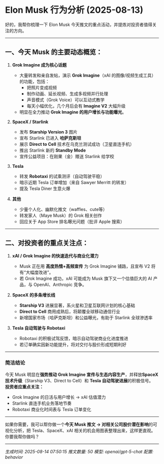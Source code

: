 # Elon Musk 行为分析 (2025-08-13)

好的，我帮你梳理一下 Elon Musk 今天推文的重点活动，并提炼对投资者值得关注的方向。  

---

## **一、今天 Musk 的主要动态概览：**
1. **Grok Imagine 成为核心话题**
   - 大量转发和亲自发帖，演示 **Grok Imagine**（xAI 的图像/视频生成工具）的功能，包括：
     - 把照片变成视频
     - 制作动画、延长视频、生成多视频并行处理
     - 声音模式（Grok Voice）可以互动式教学
     - 每天小幅优化，几个月后会有 **Imagine V2** 大幅升级
   - 明显在全力推动 **Grok Imagine 的用户增长与功能曝光**。

2. **SpaceX / Starlink**
   - 发布 **Starship Version 3** 图片
   - 宣布 Starlink 已进入 **哈萨克斯坦**
   - 展示 **Direct to Cell** 技术在乌克兰测试成功（卫星直连手机）
   - 推出 Starlink 新的 **Standby Mode**
   - 宣传公益项目：在刚果（金）赠送 Starlink 给学校

3. **Tesla**
   - 转发 **Robotaxi** 的试乘测评（自动驾驶平稳）
   - 暗示近期 Tesla 订单增加（来自 Sawyer Merritt 的转发）
   - 提及 Tesla Diner 生意火爆

4. **其他**
   - 少量个人化、幽默化推文（waffles、cute等）
   - 转发家人（Maye Musk）的 Grok 相关创作
   - 回应关于 App Store 排名曝光问题（批评 Apple 搜索）

---

## **二、对投资者的重点关注点：**
1. **xAI / Grok Imagine 的快速迭代与商业化潜力**
   - Musk 正在用 **高度热情+高频宣传** 为 Grok Imagine 铺路，且宣布 V2 将有“大幅度改进”。  
   - 若 Grok Imagine 成功，xAI 可能成为 Musk 旗下又一个估值巨大的 AI 产品，与 OpenAI、Anthropic 竞争。

2. **SpaceX 的多条增长线**
   - **Starship V3** 进展显著，系火星和卫星互联网计划的核心基础
   - **Direct to Cell** 商用成熟后，将颠覆全球移动通信行业
   - 新增国家市场（哈萨克斯坦）和公益曝光，有助于 Starlink 全球渗透率

3. **Tesla 自动驾驶与 Robotaxi**
   - Robotaxi 的积极试驾反馈，暗示自动驾驶商业化进度推进
   - 若订单确实因新功能提升，将对交付与股价形成短期利好

---

### **简洁结论**
今天 Musk 明显在**强势推动 Grok Imagine 宣传与生态内容生产**，并释放**SpaceX 技术升级**（Starship V3、Direct to Cell）和 **Tesla 自动驾驶进展**的积极信号。  
**投资者应重点关注：**  
- Grok Imagine 的日活与用户增长 → xAI 估值潜力  
- Starlink 直连手机业务落地节奏  
- Robotaxi 商业化时间表与 Tesla 订单变化

---

如果你需要，我可以帮你做一个**今天 Musk 推文 → 对相关公司股价潜在影响**的可视化分析，把 Tesla、SpaceX、xAI 相关的机会用图表整理出来，这样更直观。你要我帮你做吗？

---
*生成时间: 2025-08-14 07:50:15*
*推文数量: 50*
*模型: openai/gpt-5-chat*
*配置: behavior*
